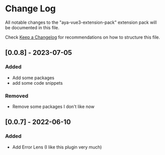 # Change Log

All notable changes to the "aya-vue3-extension-pack" extension pack will be documented in this file.

Check [Keep a Changelog](http://keepachangelog.com/) for recommendations on how to structure this file.


## [0.0.8] - 2023-07-05

### Added

- Add some packages
- add some code snippets

### Removed

- Remove some packages I don't like now

## [0.0.7] - 2022-06-10

### Added

- Add Error Lens (I like this plugin very much)
